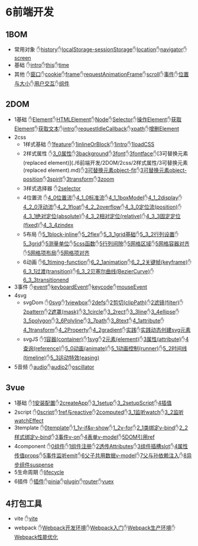 # 6前端开发
## 1BOM
- 常用对象 ✋[history](./6前端开发/1BOM/常用对象/history.md)✋[localStorage-sessionStorage](./6前端开发/1BOM/常用对象/localStorage-sessionStorage.md)✋[location](./6前端开发/1BOM/常用对象/location.md)✋[navigator](./6前端开发/1BOM/常用对象/navigator.md)✋[screen](./6前端开发/1BOM/常用对象/screen.md)
- 基础 ✋[intro](./6前端开发/1BOM/基础/intro.md)✋[this](./6前端开发/1BOM/基础/this.md)✋[time](./6前端开发/1BOM/基础/time.md)
- 其他 ✋[窗口](./6前端开发/1BOM/其他/窗口.md)✋[cookie](./6前端开发/1BOM/其他/cookie.md)✋[frame](./6前端开发/1BOM/其他/frame.md)✋[requestAnimationFrame](./6前端开发/1BOM/其他/requestAnimationFrame.md)✋[scroll](./6前端开发/1BOM/其他/scroll.md)✋[事件](./6前端开发/1BOM/其他/事件.md)✋[位置与大小](./6前端开发/1BOM/其他/位置与大小.md)✋[用户交互](./6前端开发/1BOM/其他/用户交互.md)✋[组件](./6前端开发/1BOM/其他/组件.md)
## 2DOM
- 1基础 ✋[Element](./6前端开发/2DOM/1基础/Element.md)✋[HTMLElement](./6前端开发/2DOM/1基础/HTMLElement.md)✋[Node](./6前端开发/2DOM/1基础/Node.md)✋[Selector](./6前端开发/2DOM/1基础/Selector.md)✋[操作Element](./6前端开发/2DOM/1基础/操作Element.md)✋[获取Element](./6前端开发/2DOM/1基础/获取Element.md)✋[获取文本](./6前端开发/2DOM/1基础/获取文本.md)✋[intro](./6前端开发/2DOM/1基础/intro.md)✋[requestIdleCallback](./6前端开发/2DOM/1基础/requestIdleCallback.md)✋[xpath](./6前端开发/2DOM/1基础/xpath.md)✋[增删Element](./6前端开发/2DOM/1基础/增删Element.md)
- 2css
	- 1样式基础 ✋[1feature](./6前端开发/2DOM/2css/1样式基础/1feature.md)✋[1inlineOrBlock](./6前端开发/2DOM/2css/1样式基础/1inlineOrBlock.md)✋[1intro](./6前端开发/2DOM/2css/1样式基础/1intro.md)✋[1loadCSS](./6前端开发/2DOM/2css/1样式基础/1loadCSS.md)
	- 2样式属性 ✋[3_0属性](./6前端开发/2DOM/2css/2样式属性/3_0属性.md)✋[3background](./6前端开发/2DOM/2css/2样式属性/3background.md)✋[3font](./6前端开发/2DOM/2css/2样式属性/3font.md)✋[3fontface](./6前端开发/2DOM/2css/2样式属性/3fontface.md)✋[3可替换元素(replaced element)](./6前端开发/2DOM/2css/2样式属性/3可替换元素(replaced element).md)✋[3可替换元素object-fit](./6前端开发/2DOM/2css/2样式属性/3可替换元素object-fit.md)✋[3可替换元素object-position](./6前端开发/2DOM/2css/2样式属性/3可替换元素object-position.md)✋[3spirit](./6前端开发/2DOM/2css/2样式属性/3spirit.md)✋[3transform](./6前端开发/2DOM/2css/2样式属性/3transform.md)✋[3zoom](./6前端开发/2DOM/2css/2样式属性/3zoom.md)
	- 3样式选择器 ✋[2selector](./6前端开发/2DOM/2css/3样式选择器/2selector.md)
	- 4位置流 ✋[4_0位置流](./6前端开发/2DOM/2css/4位置流/4_0位置流.md)✋[4_1_0标准流](./6前端开发/2DOM/2css/4位置流/4_1_0标准流.md)✋[4_1_1boxModel](./6前端开发/2DOM/2css/4位置流/4_1_1boxModel.md)✋[4_1_2display](./6前端开发/2DOM/2css/4位置流/4_1_2display.md)✋[4_2_0浮动流](./6前端开发/2DOM/2css/4位置流/4_2_0浮动流.md)✋[4_2_1float](./6前端开发/2DOM/2css/4位置流/4_2_1float.md)✋[4_2_2overflow](./6前端开发/2DOM/2css/4位置流/4_2_2overflow.md)✋[4_3_0定位流(position)](./6前端开发/2DOM/2css/4位置流/4_3_0定位流(position).md)✋[4_3_1绝对定位(absolute)](./6前端开发/2DOM/2css/4位置流/4_3_1绝对定位(absolute).md)✋[4_3_2相对定位(relative)](./6前端开发/2DOM/2css/4位置流/4_3_2相对定位(relative).md)✋[4_3_3固定定位(fixed)](./6前端开发/2DOM/2css/4位置流/4_3_3固定定位(fixed).md)✋[4_3_4zindex](./6前端开发/2DOM/2css/4位置流/4_3_4zindex.md)
	- 5布局 ✋[5_1block-inline](./6前端开发/2DOM/2css/5布局/5_1block-inline.md)✋[5_2flex](./6前端开发/2DOM/2css/5布局/5_2flex.md)✋[5_3_1grid基础](./6前端开发/2DOM/2css/5布局/5_3_1grid基础.md)✋[5_3_2行列设置](./6前端开发/2DOM/2css/5布局/5_3_2行列设置.md)✋[5_3grid](./6前端开发/2DOM/2css/5布局/5_3grid.md)✋[5测量单位](./6前端开发/2DOM/2css/5布局/5测量单位.md)✋[5css函数](./6前端开发/2DOM/2css/5布局/5css函数.md)✋[5行列间隙](./6前端开发/2DOM/2css/5布局/5行列间隙.md)✋[5网格区域](./6前端开发/2DOM/2css/5布局/5网格区域.md)✋[5网格容器对齐](./6前端开发/2DOM/2css/5布局/5网格容器对齐.md)✋[5网格项布局](./6前端开发/2DOM/2css/5布局/5网格项布局.md)✋[5网格项对齐](./6前端开发/2DOM/2css/5布局/5网格项对齐.md)
	- 6动画 ✋[6_1timing-function](./6前端开发/2DOM/2css/6动画/6_1timing-function.md)✋[6_2_1animation](./6前端开发/2DOM/2css/6动画/6_2_1animation.md)✋[6_2_2关键帧(keyframe)](./6前端开发/2DOM/2css/6动画/6_2_2关键帧(keyframe).md)✋[6_3_1过渡(transition)](./6前端开发/2DOM/2css/6动画/6_3_1过渡(transition).md)✋[6_3_2贝塞尔曲线(BezierCurve)](./6前端开发/2DOM/2css/6动画/6_3_2贝塞尔曲线(BezierCurve).md)✋[6_3_3transitionend](./6前端开发/2DOM/2css/6动画/6_3_3transitionend.md)
- 3事件 ✋[event](./6前端开发/2DOM/3事件/event.md)✋[keyboardEvent](./6前端开发/2DOM/3事件/keyboardEvent.md)✋[keycode](./6前端开发/2DOM/3事件/keycode.md)✋[mouseEvent](./6前端开发/2DOM/3事件/mouseEvent.md)
- 4svg
	- svgDom ✋[0svg](./6前端开发/2DOM/4svg/svgDom/0svg.md)✋[1viewbox](./6前端开发/2DOM/4svg/svgDom/1viewbox.md)✋[2defs](./6前端开发/2DOM/4svg/svgDom/2defs.md)✋[2剪切(clipPath)](./6前端开发/2DOM/4svg/svgDom/2剪切(clipPath).md)✋[2滤镜(filter)](./6前端开发/2DOM/4svg/svgDom/2滤镜(filter).md)✋[2pattern](./6前端开发/2DOM/4svg/svgDom/2pattern.md)✋[2遮罩(mask)](./6前端开发/2DOM/4svg/svgDom/2遮罩(mask).md)✋[3_1circle](./6前端开发/2DOM/4svg/svgDom/3_1circle.md)✋[3_2rect](./6前端开发/2DOM/4svg/svgDom/3_2rect.md)✋[3_3line](./6前端开发/2DOM/4svg/svgDom/3_3line.md)✋[3_4ellipse](./6前端开发/2DOM/4svg/svgDom/3_4ellipse.md)✋[3_5polygon](./6前端开发/2DOM/4svg/svgDom/3_5polygon.md)✋[3_6Polyline](./6前端开发/2DOM/4svg/svgDom/3_6Polyline.md)✋[3_7path](./6前端开发/2DOM/4svg/svgDom/3_7path.md)✋[3_8text](./6前端开发/2DOM/4svg/svgDom/3_8text.md)✋[4_1attribute](./6前端开发/2DOM/4svg/svgDom/4_1attribute.md)✋[4_1transform](./6前端开发/2DOM/4svg/svgDom/4_1transform.md)✋[4_2Property](./6前端开发/2DOM/4svg/svgDom/4_2Property.md)✋[4_2gradient](./6前端开发/2DOM/4svg/svgDom/4_2gradient.md)✋[实践](./6前端开发/2DOM/4svg/svgDom/实践.md)✋[实践动态创建svg元素](./6前端开发/2DOM/4svg/svgDom/实践动态创建svg元素.md)
	- svgJS ✋[1容器(container)](./6前端开发/2DOM/4svg/svgJS/1容器(container).md)✋[1svg](./6前端开发/2DOM/4svg/svgJS/1svg.md)✋[2元素(element)](./6前端开发/2DOM/4svg/svgJS/2元素(element).md)✋[3属性(attribute)](./6前端开发/2DOM/4svg/svgJS/3属性(attribute).md)✋[4查询(reference)](./6前端开发/2DOM/4svg/svgJS/4查询(reference).md)✋[5_0动画(animate)](./6前端开发/2DOM/4svg/svgJS/5_0动画(animate).md)✋[5_1动画控制(runner)](./6前端开发/2DOM/4svg/svgJS/5_1动画控制(runner).md)✋[5_2时间线(timeline)](./6前端开发/2DOM/4svg/svgJS/5_2时间线(timeline).md)✋[5_3运动特效(easing)](./6前端开发/2DOM/4svg/svgJS/5_3运动特效(easing).md)
- 5音频 ✋[audio](./6前端开发/2DOM/5音频/audio.md)✋[audio2](./6前端开发/2DOM/5音频/audio2.md)✋[oscillator](./6前端开发/2DOM/5音频/oscillator.md)
## 3vue
- 1基础 ✋[1安装配置](./6前端开发/3vue/1基础/1安装配置.md)✋[2createApp](./6前端开发/3vue/1基础/2createApp.md)✋[3_1setup](./6前端开发/3vue/1基础/3_1setup.md)✋[3_2setupScript](./6前端开发/3vue/1基础/3_2setupScript.md)✋[4插值](./6前端开发/3vue/1基础/4插值.md)
- 2script ✋[0script](./6前端开发/3vue/2script/0script.md)✋[1ref与reactive](./6前端开发/3vue/2script/1ref与reactive.md)✋[2computed](./6前端开发/3vue/2script/2computed.md)✋[3_1监听watch](./6前端开发/3vue/2script/3_1监听watch.md)✋[3_2监听watchEffect](./6前端开发/3vue/2script/3_2监听watchEffect.md)
- 3template ✋[0template](./6前端开发/3vue/3template/0template.md)✋[1_1v-if&v-show](./6前端开发/3vue/3template/1_1v-if&v-show.md)✋[1_2v-for](./6前端开发/3vue/3template/1_2v-for.md)✋[2_1类绑定v-bind](./6前端开发/3vue/3template/2_1类绑定v-bind.md)✋[2_2样式绑定v-bind](./6前端开发/3vue/3template/2_2样式绑定v-bind.md)✋[3事件v-on](./6前端开发/3vue/3template/3事件v-on.md)✋[4表单v-model](./6前端开发/3vue/3template/4表单v-model.md)✋[5DOM引用ref](./6前端开发/3vue/3template/5DOM引用ref.md)
- 4component ✋[0组件](./6前端开发/3vue/4component/0组件.md)✋[1组件注册](./6前端开发/3vue/4component/1组件注册.md)✋[2透传Attributes](./6前端开发/3vue/4component/2透传Attributes.md)✋[3组件插槽slot](./6前端开发/3vue/4component/3组件插槽slot.md)✋[4属性传值props](./6前端开发/3vue/4component/4属性传值props.md)✋[5事件监听emit](./6前端开发/3vue/4component/5事件监听emit.md)✋[6父子共用数据v-model](./6前端开发/3vue/4component/6父子共用数据v-model.md)✋[7父与孙依赖注入](./6前端开发/3vue/4component/7父与孙依赖注入.md)✋[8异步组件suspense](./6前端开发/3vue/4component/8异步组件suspense.md)
- 5生命周期 ✋[lifecycle](./6前端开发/3vue/5生命周期/lifecycle.md)
- 6插件 ✋[插件](./6前端开发/3vue/6插件/插件.md)✋[pinia](./6前端开发/3vue/6插件/pinia.md)✋[plugin](./6前端开发/3vue/6插件/plugin.md)✋[router](./6前端开发/3vue/6插件/router.md)✋[vuex](./6前端开发/3vue/6插件/vuex.md)
## 4打包工具
- vite ✋[vite](./6前端开发/4打包工具/vite/vite.md)
- webpack ✋[Webpack开发环境](./6前端开发/4打包工具/webpack/Webpack开发环境.md)✋[Webpack入门](./6前端开发/4打包工具/webpack/Webpack入门.md)✋[Webpack生产环境](./6前端开发/4打包工具/webpack/Webpack生产环境.md)✋[Webpack性能优化](./6前端开发/4打包工具/webpack/Webpack性能优化.md)
